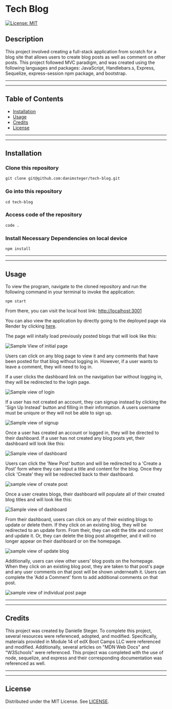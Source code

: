 # Tech Blog

[![License: MIT](https://img.shields.io/badge/License-MIT-yellow.svg)](https://opensource.org/licenses/MIT)

## Description

This project involved creating a full-stack application from scratch for a blog site that allows users to create blog posts as well as comment on other posts. This project followed MVC paradigm, and was created using the following languages and packages: JavaScript, Handlebars.s, Express, Sequelize, express-session npm package, and bootstrap.

---

---

## Table of Contents

- [Installation](#installation)
- [Usage](#usage)
- [Credits](#credits)
- [License](#license)

---

---

## Installation

### Clone this repository

```
git clone git@github.com:danimsteger/tech-blog.git
```

### Go into this repository

```
cd tech-blog
```

### Access code of the repository

```
code .
```

### Install Necessary Dependencies on local device

```
npm install
```

---

---

## Usage

To view the program, navigate to the cloned repository and run the following command in your terminal to invoke the application:

```
npm start
```

From there, you can visit the local host link: [http://localhost:3001](http://localhost:3001)

You can also view the application by directly going to the deployed page via Render by clicking [here](https://tech-blog-4o3v.onrender.com).

The page will initally load previously posted blogs that will look like this:

![Sample View of initial page](/assets/images/home.png)

Users can click on any blog page to view it and any comments that have been posted for that blog without logging in. However, if a user wants to leave a comment, they will need to log in.

If a user clicks the dashboard link on the navigation bar without logging in, they will be redirected to the login page.

![Sample view of login](/assets/images/login.png)

If a user has not created an account, they can signup instead by clicking the 'Sign Up Instead' button and filling in their information. A users username must be uniqure or they will not be able to sign up.

![Sample view of signup](/assets/images/signup.png)

Once a user has created an account or logged in, they will be directed to their dashboard. If a user has not created any blog posts yet, their dashboard will look like this:

![Sample view of dashboard](/assets/images/dashboard-new.png)

Users can click the 'New Post' button and will be redirected to a 'Create a Post' form where they can input a title and content for the blog. Once they click 'Create' they will be redirected back to their dashboard.

![sample view of create post](/assets/images/create.png)

Once a user creates blogs, their dashboard will populate all of their created blog titles and will look like this:

![Sample view of dashboard](/assets/images/dashboard.png)

From their dashboard, users can click on any of their existing blogs to update or delete them. If they click on an existing blog, they will be redirected to an update form. From their, they can edit the title and content and update it. Or, they can delete the blog post altogether, and it will no longer appear on their dashboard or on the homepage.

![sample view of update blog](/assets/images/update.png)

Additionally, users can view other users' blog posts on the homepage. When they click on an existing blog post, they are taken to that post's page and any user comments on that post will be shown underneath it. Users can complete the 'Add a Comment' form to add additional comments on that post.

![sample view of individual post page](/assets/images/individual-blog.png)

---

---

## Credits

This project was created by Danielle Steger. To complete this project, several resources were referenced, adopted, and modified. Specifically, materials provided in Module 14 of edX Boot Camps LLC were referenced and modified. Additionally, several articles on "MDN Web Docs" and "W3Schools" were referenced. This project was completed with the use of node, sequelize, and express and their corresponding documentation was referenced as well.

---

---

## License

Distributed under the MIT License. See [LICENSE](LICENSE).
